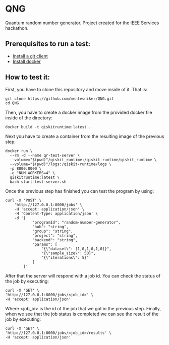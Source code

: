 # QNG
Quantum random number generator. Project created for the IEEE Services hackathon.

## Prerequisites to run a test:

- [Install a git client](https://git-scm.com/downloads)
- [Install docker](https://docs.docker.com/get-docker/)

## How to test it:

First, you have to clone this repository and move inside of it. That is:

    git clone https://github.com/mentesniker/QNG.git
    cd QNG

Then, you have to create a docker image from the provided docker file inside of the directory:

    docker build -t qiskitruntime:latest .

Next you have to create a container from the resulting image of the previous step:

    docker run \
      --rm -d --name qr-test-server \
      --volume="$(pwd)"/qiskit_runtime:/qiskit-runtime/qiskit_runtime \
      --volume="$(pwd)"/logs:/qiskit-runtime/logs \
      -p 8000:8000 \
      -e "NUM_WORKERS=4" \
      qiskitruntime:latest \
      bash start-test-server.sh

Once the previous step has finished you can test the program by using:

    curl -X 'POST' \
        'http://127.0.0.1:8000/jobs' \
        -H 'accept: application/json' \
        -H 'Content-Type: application/json' \
        -d '{
                "programId": "random-number-generator",
                "hub": "string",
                "group": "string",
                "project": "string",
                "backend": "string",
                "params": [
                    "{\"dataset\": [1,0,1,0,1,0]}",
                    "{\"sample_size\": 50}",
                    "{\"iterations\": 5}"
                ]
            }'

After that the server will respond with a job id. You can check the status of the job by executing:

    curl -X 'GET' \
    'http://127.0.0.1:8000/jobs/<job_id>' \
    -H 'accept: application/json'

Where <job_id> is the id of the job that we got in the previous step. Finally, when we see that the job status is completed we can see the result of the job by executing:

    curl -X 'GET' \
    'http://127.0.0.1:8000/jobs/<job_id>/results' \
    -H 'accept: application/json'